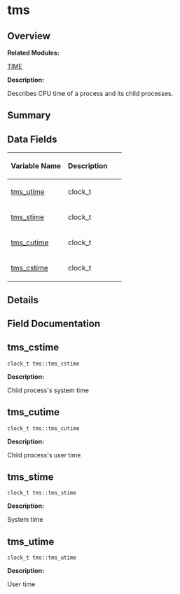 # tms<a name="EN-US_TOPIC_0000001055198180"></a>

## **Overview**<a name="section927522708093538"></a>

**Related Modules:**

[TIME](en-us_topic_0000001054879478.md)

**Description:**

Describes CPU time of a process and its child processes. 

## **Summary**<a name="section298547471093538"></a>

## Data Fields<a name="pub-attribs"></a>

<a name="table976339550093538"></a>
<table><thead align="left"><tr id="row926698744093538"><th class="cellrowborder" valign="top" width="50%" id="mcps1.1.3.1.1"><p id="p1884241095093538"><a name="p1884241095093538"></a><a name="p1884241095093538"></a>Variable Name</p>
</th>
<th class="cellrowborder" valign="top" width="50%" id="mcps1.1.3.1.2"><p id="p937446622093538"><a name="p937446622093538"></a><a name="p937446622093538"></a>Description</p>
</th>
</tr>
</thead>
<tbody><tr id="row491803566093538"><td class="cellrowborder" valign="top" width="50%" headers="mcps1.1.3.1.1 "><p id="p287670132093538"><a name="p287670132093538"></a><a name="p287670132093538"></a><a href="tms.md#a2522ba0b91f98baeb8f2b7249f367b7c">tms_utime</a></p>
</td>
<td class="cellrowborder" valign="top" width="50%" headers="mcps1.1.3.1.2 "><p id="p704153314093538"><a name="p704153314093538"></a><a name="p704153314093538"></a>clock_t </p>
</td>
</tr>
<tr id="row568974398093538"><td class="cellrowborder" valign="top" width="50%" headers="mcps1.1.3.1.1 "><p id="p990477133093538"><a name="p990477133093538"></a><a name="p990477133093538"></a><a href="tms.md#a60d97d80205a34858387314fb00cc4c0">tms_stime</a></p>
</td>
<td class="cellrowborder" valign="top" width="50%" headers="mcps1.1.3.1.2 "><p id="p1603443599093538"><a name="p1603443599093538"></a><a name="p1603443599093538"></a>clock_t </p>
</td>
</tr>
<tr id="row156009039093538"><td class="cellrowborder" valign="top" width="50%" headers="mcps1.1.3.1.1 "><p id="p1739332958093538"><a name="p1739332958093538"></a><a name="p1739332958093538"></a><a href="tms.md#adc1a7576a7287de70b7611047829ab6f">tms_cutime</a></p>
</td>
<td class="cellrowborder" valign="top" width="50%" headers="mcps1.1.3.1.2 "><p id="p985470188093538"><a name="p985470188093538"></a><a name="p985470188093538"></a>clock_t </p>
</td>
</tr>
<tr id="row1256889727093538"><td class="cellrowborder" valign="top" width="50%" headers="mcps1.1.3.1.1 "><p id="p1086417827093538"><a name="p1086417827093538"></a><a name="p1086417827093538"></a><a href="tms.md#ad21f41a18aff2813fe6154154f1f9522">tms_cstime</a></p>
</td>
<td class="cellrowborder" valign="top" width="50%" headers="mcps1.1.3.1.2 "><p id="p837961682093538"><a name="p837961682093538"></a><a name="p837961682093538"></a>clock_t </p>
</td>
</tr>
</tbody>
</table>

## **Details**<a name="section1419161611093538"></a>

## **Field Documentation**<a name="section1865762855093538"></a>

## tms\_cstime<a name="ad21f41a18aff2813fe6154154f1f9522"></a>

```
clock_t tms::tms_cstime
```

 **Description:**

Child process's system time 

## tms\_cutime<a name="adc1a7576a7287de70b7611047829ab6f"></a>

```
clock_t tms::tms_cutime
```

 **Description:**

Child process's user time 

## tms\_stime<a name="a60d97d80205a34858387314fb00cc4c0"></a>

```
clock_t tms::tms_stime
```

 **Description:**

System time 

## tms\_utime<a name="a2522ba0b91f98baeb8f2b7249f367b7c"></a>

```
clock_t tms::tms_utime
```

 **Description:**

User time 


